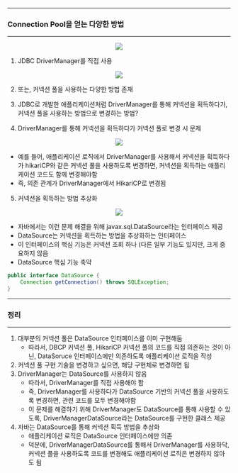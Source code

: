 -----
### Connection Pool을 얻는 다양한 방법
-----
<div align="center">
<img src="https://github.com/sooyounghan/Spring/assets/34672301/0bfef4d1-4343-4a39-a27d-7025d8cd7aa3">
</div>

1. JDBC DriverManager를 직접 사용
<div align="center">
<img src="https://github.com/sooyounghan/Spring/assets/34672301/a0649162-bd85-4bd5-9ccc-7bc361006dcd">
</div>

2. 또는, 커넥션 풀을 사용하는 다양한 방법 존재

3. JDBC로 개발한 애플리케이션처럼 DriverManager를 통해 커넥션을 획득하다가, 커넥션 풀을 사용하는 방법으로 변경하는 방법?

4. DriverManager를 통해 커넥션을 획득하다가 커넥션 풀로 변경 시 문제
<div align="center">
<img src="https://github.com/sooyounghan/Spring/assets/34672301/9dc362e0-03d1-4fd3-809f-7ec9da9fd59c">
</div>

  - 예를 들어, 애플리케이션 로직에서 DriverManager를 사용해서 커넥션을 획득하다가 hikariCP와 같은 커넥션 풀을 사용하도록 변경하면, 커넥션을 획득하는 애플리케이션 코드도 함께 변경해야함
  - 즉, 의존 관계가 DriverManager에서 HikariCP로 변경됨

5. 커넥션을 획득하는 방법 추상화
<div align="center">
<img src="https://github.com/sooyounghan/Spring/assets/34672301/05aae2d1-503d-439a-aedd-ff1bd42223f6">
</div>

  - 자바에서는 이런 문제 해결을 위해 javax.sql.DataSource라는 인터페이스 제공
  - DataSource는 커넥션을 획득하는 방법을 추상화하는 인터페이스
  - 이 인터페이스의 핵심 기능은 커넥션 조회 하나 (다른 일부 기능도 있지만, 크게 중요하지 않음
  - DataSource 핵심 기능 축약
```java
public interface DataSource {
    Connection getConnection() throws SQLException;
}
```

-----
### 정리
-----
1. 대부분의 커넥션 풀은 DataSource 인터페이스를 이미 구현해둠
   - 따라서, DBCP 커넥션 풀, HikariCP 커넥션 풀의 코드를 직접 의존하는 것이 아닌, DataSoruce 인터페이스에만 의존하도록 애플리케이션 로직을 작성
2. 커넥션 풀 구현 기술을 변경하고 싶으면, 해당 구현체로 변경하면 됨
3. DriverManager는 DataSource를 사용하지 않음
   - 따라서, DriverManager를 직접 사용해야 함
   - 즉, DriverManager를 사용하다가 DataSource 기반의 커넥션 풀을 사용하도록 변경하면, 관련 코드를 모두 변경해야함
   - 이 문제를 해결하기 위해 DriverManager도 DataSource를 통해 사용할 수 있도록, DriverManagerDataSource라는 DataSource를 구현한 클래스 제공
4. 자바는 DataSource를 통해 커넥션 획득 방법을 추상화
   - 애플리케이션 로직은 DataSource 인터페이스에만 의존
   - 덕분에, DriverManagerDataSource를 통해서 DriverManager를 사용하닥, 커넥션 풀을 사용하도록 코드를 변경해도 애플리케이션 로직은 변경하지 않아도 됨

